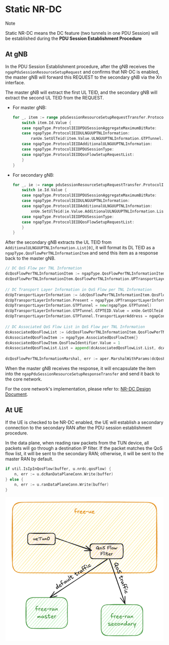 # Static NR-DC

> [!Note]
> Static NR-DC means the DC feature (two tunnels in one PDU Session) will be established during the **PDU Session Establishment Procedure**

## At gNB

In the PDU Session Establishment procedure, after the gNB receives the `ngapPduSessionResourceSetupRequest` and confirms that NR-DC is enabled, the master gNB will forward this REQUEST to the secondary gNB via the Xn interface.

The master gNB will extract the first UL TEID, and the secondary gNB will extract the second UL TEID from the REQUEST.

- For master gNB:

    ```go
    for _, item := range pduSessionResourceSetupRequestTransfer.ProtocolIEs.List {
        switch item.Id.Value {
        case ngapType.ProtocolIEIDPDUSessionAggregateMaximumBitRate:
        case ngapType.ProtocolIEIDULNGUUPTNLInformation:
            ranUe.SetUlTeid(item.Value.ULNGUUPTNLInformation.GTPTunnel.GTPTEID.Value)
        case ngapType.ProtocolIEIDAdditionalULNGUUPTNLInformation:
        case ngapType.ProtocolIEIDPDUSessionType:
        case ngapType.ProtocolIEIDQosFlowSetupRequestList:
        }
    }
    ```

- For secondary gNB:

    ```go
    for _, ie := range pduSessionResourceSetupRequestTransfer.ProtocolIEs.List {
        switch ie.Id.Value {
        case ngapType.ProtocolIEIDPDUSessionAggregateMaximumBitRate:
        case ngapType.ProtocolIEIDULNGUUPTNLInformation:
        case ngapType.ProtocolIEIDAdditionalULNGUUPTNLInformation:
            xnUe.SetUlTeid(ie.Value.AdditionalULNGUUPTNLInformation.List[0].NGUUPTNLInformation.GTPTunnel.GTPTEID.Value)
        case ngapType.ProtocolIEIDPDUSessionType:
        case ngapType.ProtocolIEIDQosFlowSetupRequestList:
        }
    }
    ```

After the secondary gNB extracts the UL TEID from `AdditionalULNGUUPTNLInformation.List[0]`, it will format its DL TEID as a `ngapType.QosFlowPerTNLInformationItem` and send this item as a response back to the master gNB.

```go
// DC QoS Flow per TNL Information
dcQosFlowPerTNLInformationItem := ngapType.QosFlowPerTNLInformationItem{}
dcQosFlowPerTNLInformationItem.QosFlowPerTNLInformation.UPTransportLayerInformation.Present = ngapType.UPTransportLayerInformationPresentGTPTunnel

// DC Transport Layer Information in QoS Flow per TNL Information
dcUpTransportLayerInformation := &dcQosFlowPerTNLInformationItem.QosFlowPerTNLInformation.UPTransportLayerInformation
dcUpTransportLayerInformation.Present = ngapType.UPTransportLayerInformationPresentGTPTunnel
dcUpTransportLayerInformation.GTPTunnel = new(ngapType.GTPTunnel)
dcUpTransportLayerInformation.GTPTunnel.GTPTEID.Value = xnUe.GetDlTeid()
dcUpTransportLayerInformation.GTPTunnel.TransportLayerAddress = ngapConvert.IPAddressToNgap(g.ranN3Ip, "")

// DC Associated QoS Flow List in QoS Flow per TNL Information
dcAssociatedQosFlowList := &dcQosFlowPerTNLInformationItem.QosFlowPerTNLInformation.AssociatedQosFlowList
dcAssociatedQosFlowItem := ngapType.AssociatedQosFlowItem{}
dcAssociatedQosFlowItem.QosFlowIdentifier.Value = 1
dcAssociatedQosFlowList.List = append(dcAssociatedQosFlowList.List, dcAssociatedQosFlowItem)

dcQosFlowPerTNLInformationMarshal, err := aper.MarshalWithParams(dcQosFlowPerTNLInformationItem, "valueExt")
```

When the master gNB receives the response, it will encapsulate the item into the `ngapPduSessionResourceSetupResponseTransfer` and send it back to the core network.

For the core network's implementation, please refer to: [NR-DC Design Document](https://free5gc.org/doc/NR-DC/nrdc/#reference).

## At UE

If the UE is checked to be NR-DC enabled, the UE will establish a secondary connection to the secondary RAN after the PDU session establishment procedure.

In the data plane, when reading raw packets from the TUN device, all packets will go through a destination IP filter. If the packet matches the QoS flow list, it will be sent to the secondary RAN; otherwise, it will be sent to the master RAN by default.

```go
if util.IsIpInQosFlow(buffer, u.nrdc.qosFlow) {
    n, err := u.dcRanDataPlaneConn.Write(buffer)
} else {
    n, err := u.ranDataPlaneConn.Write(buffer)
}
```

![free-ue-dc](../image/free-ue-dc.png)
